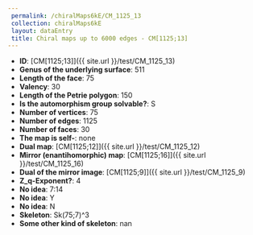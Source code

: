 ```yaml
--- 
 permalink: /chiralMaps6kE/CM_1125_13 
 collection: chiralMaps6kE
 layout: dataEntry
 title: Chiral maps up to 6000 edges - CM[1125;13]
---
```


- **ID**: [CM[1125;13]]({{ site.url }}/test/CM_1125_13)
- **Genus of the underlying surface**: 511
- **Length of the face**: 75
- **Valency**: 30
- **Length of the Petrie polygon**: 150
- **Is the automorphism group solvable?**: S
- **Number of vertices**: 75
- **Number of edges**: 1125
- **Number of faces**: 30
- **The map is self-**: none
- **Dual map**: [CM[1125;12]]({{ site.url }}/test/CM_1125_12)
- **Mirror (enantihomorphic) map**: [CM[1125;16]]({{ site.url }}/test/CM_1125_16)
- **Dual of the mirror image**: [CM[1125;9]]({{ site.url }}/test/CM_1125_9)
- **Z_q-Exponent?**: 4
- **No idea**:  7:14
- **No idea**: Y
- **No idea**: N
- **Skeleton**: Sk(75;7)^3
- **Some other kind of skeleton**: nan
